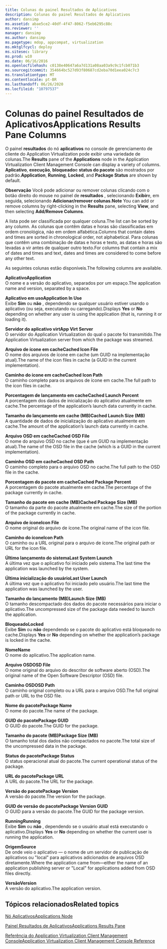 ```yaml
---
title: Colunas do painel Resultados de Aplicativos
description: Colunas do painel Resultados de Aplicativos
author: dansimp
ms.assetid: abae5ce2-40df-4f47-8062-f5eb6295c88c
ms.reviewer: ''
manager: dansimp
ms.author: dansimp
ms.pagetype: mdop, appcompat, virtualization
ms.mktglfcycl: deploy
ms.sitesec: library
ms.prod: w10
ms.date: 06/16/2016
ms.openlocfilehash: c0138e40647a6a7d131a08aa03a9c9c1fcb071b3
ms.sourcegitcommit: 354664bc527d93f80687cd2eba70d1eea024c7c3
ms.translationtype: MT
ms.contentlocale: pt-BR
ms.lasthandoff: 06/26/2020
ms.locfileid: "10797537"
---
```

# <span data-ttu-id="d7e12-103">Colunas do painel Resultados de Aplicativos</span><span class="sxs-lookup"><span data-stu-id="d7e12-103">Applications Results Pane Columns</span></span>


<span data-ttu-id="d7e12-104">O painel **resultados** do nó **aplicativos** no console de gerenciamento de cliente do Application Virtualization pode exibir uma variedade de colunas.</span><span class="sxs-lookup"><span data-stu-id="d7e12-104">The **Results** pane of the **Applications** node in the Application Virtualization Client Management Console can display a variety of columns.</span></span> <span data-ttu-id="d7e12-105">**Aplicativo**, **execução**, **bloqueado**e **status do pacote** são mostrados por padrão.</span><span class="sxs-lookup"><span data-stu-id="d7e12-105">**Application**, **Running**, **Locked**, and **Package Status** are shown by default.</span></span>

<span data-ttu-id="d7e12-106">**Observação**  Você pode adicionar ou remover colunas clicando com o botão direito do mouse no painel de **resultados** , selecionando **Exibir**e, em seguida, selecionando **Adicionar/remover colunas**.</span><span class="sxs-lookup"><span data-stu-id="d7e12-106">**Note** You can add or remove columns by right-clicking in the **Results** pane, selecting **View**, and then selecting **Add/Remove Columns**.</span></span>

 

<span data-ttu-id="d7e12-107">A lista pode ser classificada por qualquer coluna.</span><span class="sxs-lookup"><span data-stu-id="d7e12-107">The list can be sorted by any column.</span></span> <span data-ttu-id="d7e12-108">As colunas que contêm datas e horas são classificadas em ordem cronológica, não em ordem alfabética.</span><span class="sxs-lookup"><span data-stu-id="d7e12-108">Columns that contain dates and times are sorted in chronological order, not alphabetical.</span></span> <span data-ttu-id="d7e12-109">Para colunas que contêm uma combinação de datas e horas e texto, as datas e horas são levadas a vir antes de qualquer outro texto.</span><span class="sxs-lookup"><span data-stu-id="d7e12-109">For columns that contain a mix of dates and times and text, dates and times are considered to come before any other text.</span></span>

<span data-ttu-id="d7e12-110">As seguintes colunas estão disponíveis.</span><span class="sxs-lookup"><span data-stu-id="d7e12-110">The following columns are available.</span></span>

<a href="" id="application"></a>**<span data-ttu-id="d7e12-111">Aplicativo</span><span class="sxs-lookup"><span data-stu-id="d7e12-111">Application</span></span>**  
<span data-ttu-id="d7e12-112">O nome e a versão do aplicativo, separados por um espaço.</span><span class="sxs-lookup"><span data-stu-id="d7e12-112">The application name and version, separated by a space.</span></span>

<a href="" id="application-in-use"></a>**<span data-ttu-id="d7e12-113">Aplicativo em uso</span><span class="sxs-lookup"><span data-stu-id="d7e12-113">Application In Use</span></span>**  
<span data-ttu-id="d7e12-114">Exibe **Sim** ou **não** , dependendo se qualquer usuário estiver usando o aplicativo (ou seja, executando ou carregando).</span><span class="sxs-lookup"><span data-stu-id="d7e12-114">Displays **Yes** or **No** depending on whether any user is using the application (that is, running it or loading it).</span></span>

<a href="" id="app-virt-server"></a>**<span data-ttu-id="d7e12-115">Servidor do aplicativo virt</span><span class="sxs-lookup"><span data-stu-id="d7e12-115">App Virt Server</span></span>**  
<span data-ttu-id="d7e12-116">O servidor do Application Virtualization do qual o pacote foi transmitido.</span><span class="sxs-lookup"><span data-stu-id="d7e12-116">The Application Virtualization server from which the package was streamed.</span></span>

<a href="" id="cached-icon-file"></a>**<span data-ttu-id="d7e12-117">Arquivo de ícone em cache</span><span class="sxs-lookup"><span data-stu-id="d7e12-117">Cached Icon File</span></span>**  
<span data-ttu-id="d7e12-118">O nome dos arquivos de ícone em cache (um GUID na implementação atual).</span><span class="sxs-lookup"><span data-stu-id="d7e12-118">The name of the icon files in cache (a GUID in the current implementation).</span></span>

<a href="" id="cached-icon-path"></a>**<span data-ttu-id="d7e12-119">Caminho do ícone em cache</span><span class="sxs-lookup"><span data-stu-id="d7e12-119">Cached Icon Path</span></span>**  
<span data-ttu-id="d7e12-120">O caminho completo para os arquivos de ícone em cache.</span><span class="sxs-lookup"><span data-stu-id="d7e12-120">The full path to the icon files in cache.</span></span>

<a href="" id="cached-launch-percent"></a>**<span data-ttu-id="d7e12-121">Porcentagem de lançamento em cache</span><span class="sxs-lookup"><span data-stu-id="d7e12-121">Cached Launch Percent</span></span>**  
<span data-ttu-id="d7e12-122">A porcentagem dos dados de inicialização do aplicativo atualmente em cache.</span><span class="sxs-lookup"><span data-stu-id="d7e12-122">The percentage of the application’s launch data currently in cache.</span></span>

<a href="" id="cached-launch-size--mb-"></a>**<span data-ttu-id="d7e12-123">Tamanho do lançamento em cache (MB)</span><span class="sxs-lookup"><span data-stu-id="d7e12-123">Cached Launch Size (MB)</span></span>**  
<span data-ttu-id="d7e12-124">A quantidade de dados de inicialização do aplicativo atualmente em cache.</span><span class="sxs-lookup"><span data-stu-id="d7e12-124">The amount of the application’s launch data currently in cache.</span></span>

<a href="" id="cached-osd-file"></a>**<span data-ttu-id="d7e12-125">Arquivo OSD em cache</span><span class="sxs-lookup"><span data-stu-id="d7e12-125">Cached OSD File</span></span>**  
<span data-ttu-id="d7e12-126">O nome do arquivo OSD no cache (que é um GUID na implementação atual).</span><span class="sxs-lookup"><span data-stu-id="d7e12-126">The name of the OSD file in the cache (which is a GUID in the current implementation).</span></span>

<a href="" id="cached-osd-path"></a>**<span data-ttu-id="d7e12-127">Caminho OSD em cache</span><span class="sxs-lookup"><span data-stu-id="d7e12-127">Cached OSD Path</span></span>**  
<span data-ttu-id="d7e12-128">O caminho completo para o arquivo OSD no cache.</span><span class="sxs-lookup"><span data-stu-id="d7e12-128">The full path to the OSD file in the cache.</span></span>

<a href="" id="cached-package-percent"></a>**<span data-ttu-id="d7e12-129">Porcentagem do pacote em cache</span><span class="sxs-lookup"><span data-stu-id="d7e12-129">Cached Package Percent</span></span>**  
<span data-ttu-id="d7e12-130">A porcentagem do pacote atualmente em cache.</span><span class="sxs-lookup"><span data-stu-id="d7e12-130">The percentage of the package currently in cache.</span></span>

<a href="" id="cached-package-size--mb-"></a>**<span data-ttu-id="d7e12-131">Tamanho do pacote em cache (MB)</span><span class="sxs-lookup"><span data-stu-id="d7e12-131">Cached Package Size (MB)</span></span>**  
<span data-ttu-id="d7e12-132">O tamanho da parte do pacote atualmente em cache.</span><span class="sxs-lookup"><span data-stu-id="d7e12-132">The size of the portion of the package currently in cache.</span></span>

<a href="" id="icon-file"></a>**<span data-ttu-id="d7e12-133">Arquivo de ícone</span><span class="sxs-lookup"><span data-stu-id="d7e12-133">Icon File</span></span>**  
<span data-ttu-id="d7e12-134">O nome original do arquivo de ícone.</span><span class="sxs-lookup"><span data-stu-id="d7e12-134">The original name of the icon file.</span></span>

<a href="" id="icon-path"></a>**<span data-ttu-id="d7e12-135">Caminho do ícone</span><span class="sxs-lookup"><span data-stu-id="d7e12-135">Icon Path</span></span>**  
<span data-ttu-id="d7e12-136">O caminho ou a URL original para o arquivo de ícone.</span><span class="sxs-lookup"><span data-stu-id="d7e12-136">The original path or URL for the icon file.</span></span>

<a href="" id="last-system-launch"></a>**<span data-ttu-id="d7e12-137">Último lançamento do sistema</span><span class="sxs-lookup"><span data-stu-id="d7e12-137">Last System Launch</span></span>**  
<span data-ttu-id="d7e12-138">A última vez que o aplicativo foi iniciado pelo sistema.</span><span class="sxs-lookup"><span data-stu-id="d7e12-138">The last time the application was launched by the system.</span></span>

<a href="" id="last-user-launch"></a>**<span data-ttu-id="d7e12-139">Última inicialização do usuário</span><span class="sxs-lookup"><span data-stu-id="d7e12-139">Last User Launch</span></span>**  
<span data-ttu-id="d7e12-140">A última vez que o aplicativo foi iniciado pelo usuário.</span><span class="sxs-lookup"><span data-stu-id="d7e12-140">The last time the application was launched by the user.</span></span>

<a href="" id="launch-size--mb-"></a>**<span data-ttu-id="d7e12-141">Tamanho do lançamento (MB)</span><span class="sxs-lookup"><span data-stu-id="d7e12-141">Launch Size (MB)</span></span>**  
<span data-ttu-id="d7e12-142">O tamanho descompactado dos dados do pacote necessários para iniciar o aplicativo.</span><span class="sxs-lookup"><span data-stu-id="d7e12-142">The uncompressed size of the package data needed to launch the application.</span></span>

<a href="" id="locked"></a>**<span data-ttu-id="d7e12-143">Bloqueado</span><span class="sxs-lookup"><span data-stu-id="d7e12-143">Locked</span></span>**  
<span data-ttu-id="d7e12-144">Exibe **Sim** ou **não** dependendo se o pacote do aplicativo está bloqueado no cache.</span><span class="sxs-lookup"><span data-stu-id="d7e12-144">Displays **Yes** or **No** depending on whether the application’s package is locked in the cache.</span></span>

<a href="" id="name"></a>**<span data-ttu-id="d7e12-145">Nome</span><span class="sxs-lookup"><span data-stu-id="d7e12-145">Name</span></span>**  
<span data-ttu-id="d7e12-146">O nome do aplicativo.</span><span class="sxs-lookup"><span data-stu-id="d7e12-146">The application name.</span></span>

<a href="" id="osd-file"></a>**<span data-ttu-id="d7e12-147">Arquivo OSD</span><span class="sxs-lookup"><span data-stu-id="d7e12-147">OSD File</span></span>**  
<span data-ttu-id="d7e12-148">O nome original do arquivo do descritor de software aberto (OSD).</span><span class="sxs-lookup"><span data-stu-id="d7e12-148">The original name of the Open Software Descriptor (OSD) file.</span></span>

<a href="" id="osd-path"></a>**<span data-ttu-id="d7e12-149">Caminho OSD</span><span class="sxs-lookup"><span data-stu-id="d7e12-149">OSD Path</span></span>**  
<span data-ttu-id="d7e12-150">O caminho original completo ou a URL para o arquivo OSD.</span><span class="sxs-lookup"><span data-stu-id="d7e12-150">The full original path or URL to the OSD file.</span></span>

<a href="" id="package-name"></a>**<span data-ttu-id="d7e12-151">Nome do pacote</span><span class="sxs-lookup"><span data-stu-id="d7e12-151">Package Name</span></span>**  
<span data-ttu-id="d7e12-152">O nome do pacote.</span><span class="sxs-lookup"><span data-stu-id="d7e12-152">The name of the package.</span></span>

<a href="" id="package-guid"></a>**<span data-ttu-id="d7e12-153">GUID do pacote</span><span class="sxs-lookup"><span data-stu-id="d7e12-153">Package GUID</span></span>**  
<span data-ttu-id="d7e12-154">O GUID do pacote.</span><span class="sxs-lookup"><span data-stu-id="d7e12-154">The GUID for the package.</span></span>

<a href="" id="package-size--mb-"></a>**<span data-ttu-id="d7e12-155">Tamanho do pacote (MB)</span><span class="sxs-lookup"><span data-stu-id="d7e12-155">Package Size (MB)</span></span>**  
<span data-ttu-id="d7e12-156">O tamanho total dos dados não compactados no pacote.</span><span class="sxs-lookup"><span data-stu-id="d7e12-156">The total size of the uncompressed data in the package.</span></span>

<a href="" id="package-status"></a>**<span data-ttu-id="d7e12-157">Status do pacote</span><span class="sxs-lookup"><span data-stu-id="d7e12-157">Package Status</span></span>**  
<span data-ttu-id="d7e12-158">O status operacional atual do pacote.</span><span class="sxs-lookup"><span data-stu-id="d7e12-158">The current operational status of the package.</span></span>

<a href="" id="package-url"></a>**<span data-ttu-id="d7e12-159">URL do pacote</span><span class="sxs-lookup"><span data-stu-id="d7e12-159">Package URL</span></span>**  
<span data-ttu-id="d7e12-160">A URL do pacote.</span><span class="sxs-lookup"><span data-stu-id="d7e12-160">The URL for the package.</span></span>

<a href="" id="package-version"></a>**<span data-ttu-id="d7e12-161">Versão do pacote</span><span class="sxs-lookup"><span data-stu-id="d7e12-161">Package Version</span></span>**  
<span data-ttu-id="d7e12-162">A versão do pacote.</span><span class="sxs-lookup"><span data-stu-id="d7e12-162">The version for the package.</span></span>

<a href="" id="package-version-guid"></a>**<span data-ttu-id="d7e12-163">GUID de versão do pacote</span><span class="sxs-lookup"><span data-stu-id="d7e12-163">Package Version GUID</span></span>**  
<span data-ttu-id="d7e12-164">O GUID para a versão do pacote.</span><span class="sxs-lookup"><span data-stu-id="d7e12-164">The GUID for the package version.</span></span>

<a href="" id="running"></a>**<span data-ttu-id="d7e12-165">Running</span><span class="sxs-lookup"><span data-stu-id="d7e12-165">Running</span></span>**  
<span data-ttu-id="d7e12-166">Exibe **Sim** ou **não** , dependendo se o usuário atual está executando o aplicativo.</span><span class="sxs-lookup"><span data-stu-id="d7e12-166">Displays **Yes** or **No** depending on whether the current user is running the application.</span></span>

<a href="" id="source"></a>**<span data-ttu-id="d7e12-167">Origem</span><span class="sxs-lookup"><span data-stu-id="d7e12-167">Source</span></span>**  
<span data-ttu-id="d7e12-168">De onde veio o aplicativo — o nome de um servidor de publicação de aplicativos ou "local" para aplicativos adicionados de arquivos OSD diretamente.</span><span class="sxs-lookup"><span data-stu-id="d7e12-168">Where the application came from—either the name of an application publishing server or "Local" for applications added from OSD files directly.</span></span>

<a href="" id="version"></a>**<span data-ttu-id="d7e12-169">Versão</span><span class="sxs-lookup"><span data-stu-id="d7e12-169">Version</span></span>**  
<span data-ttu-id="d7e12-170">A versão do aplicativo.</span><span class="sxs-lookup"><span data-stu-id="d7e12-170">The application version.</span></span>

## <span data-ttu-id="d7e12-171">Tópicos relacionados</span><span class="sxs-lookup"><span data-stu-id="d7e12-171">Related topics</span></span>


[<span data-ttu-id="d7e12-172">Nó Aplicativos</span><span class="sxs-lookup"><span data-stu-id="d7e12-172">Applications Node</span></span>](applications-node.md)

[<span data-ttu-id="d7e12-173">Painel Resultados de Aplicativos</span><span class="sxs-lookup"><span data-stu-id="d7e12-173">Applications Results Pane</span></span>](applications-results-pane.md)

[<span data-ttu-id="d7e12-174">Referência do Application Virtualization Client Management Console</span><span class="sxs-lookup"><span data-stu-id="d7e12-174">Application Virtualization Client Management Console Reference</span></span>](application-virtualization-client-management-console-reference.md)

 

 





